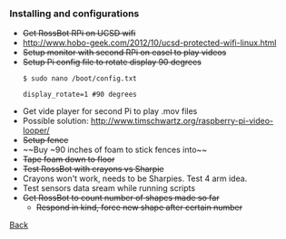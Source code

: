 ### Installing and configurations

 - ~~Get RossBot RPi on UCSD wifi~~
  - <http://www.hobo-geek.com/2012/10/ucsd-protected-wifi-linux.html>
 - ~~Setup monitor with second RPi on easel to play videos~~
  - ~~Setup Pi config file to rotate display 90 degrees~~
    ```
    $ sudo nano /boot/config.txt
    ```
    ```
    display_rotate=1 #90 degrees
    ```
  - Get vide player for second Pi to play .mov files
   - Possible solution: <http://www.timschwartz.org/raspberry-pi-video-looper/>
 - ~~Setup fence~~
  - ~~Buy ~90 inches of foam to stick fences into~~
  - ~~Tape foam down to floor~~
 - ~~Test RossBot with crayons vs Sharpie~~
  - Crayons won't work, needs to be Sharpies. Test 4 arm idea. 
 - Test sensors data sream while running scripts
 - ~~Get RossBot to count number of shapes made so far~~
   - ~~Respond in kind, force new shape after certain number~~

[Back](../may/29.md)
 
